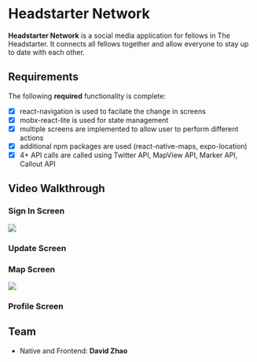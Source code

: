 # Headstarter Network

**Headstarter Network** is a social media application for fellows in The Headstarter. It connects all fellows together and allow everyone to stay up to date with each other.


## Requirements

The following **required** functionality is complete:

* [X] react-navigation is used to facilate the change in screens
* [X] mobx-react-lite is used for state management
* [X] multiple screens are implemented to allow user to perform different actions
* [X] additional npm packages are used (react-native-maps, expo-location)
* [X] 4+ API calls are called using Twitter API, MapView API, Marker API, Callout API

## Video Walkthrough

### Sign In Screen
![](https://i.imgur.com/TiszUIE.gif)

### Update Screen

### Map Screen
![](https://i.imgur.com/sJx9vDA.gif)

### Profile Screen

## Team

* Native and Frontend: **David Zhao**


